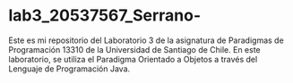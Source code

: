 # lab3_20537567_Serrano-
Este es mi repositorio del Laboratorio 3 de la asignatura de Paradigmas de Programación 13310 de la Universidad de Santiago de Chile. En este laboratorio, se utiliza el Paradigma Orientado a Objetos a través del Lenguaje de Programación Java.
